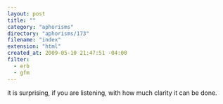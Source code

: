 ```yaml
---
layout: post
title: ""
category: "aphorisms"
directory: "aphorisms/173"
filename: "index"
extension: "html"
created_at: 2009-05-10 21:47:51 -04:00
filter:
  - erb
  - gfm
---
```


it is surprising, if you are listening, with how much clarity it can be done.
